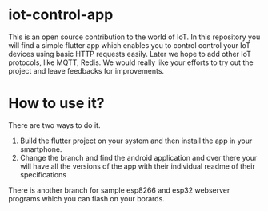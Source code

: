 # iot-control-app

This is an open source contribution to the world of IoT. In this repository you will find a simple flutter app which enables you to control control your IoT devices
using basic HTTP requests easily. 
Later we hope to add other IoT protocols, like MQTT, Redis. 
We would really like your efforts to try out the project and leave feedbacks for improvements.

# How to use it?
There are two ways to do it. 
1. Build the flutter project on your system and then install the app in your smartphone. 
2. Change the branch and find the android application and over there your will have all the versions of the app with their individual readme of their specifications

There is another branch for sample esp8266 and esp32 webserver programs which you can flash on your borards.
